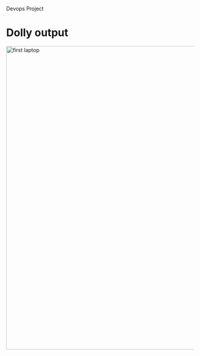 Devops Project

# Dolly output 

<img width="813" alt="first laptop" src="https://user-images.githubusercontent.com/109072044/187159844-603315b5-4ca8-40d4-9ce6-2494e1defd3a.png">
